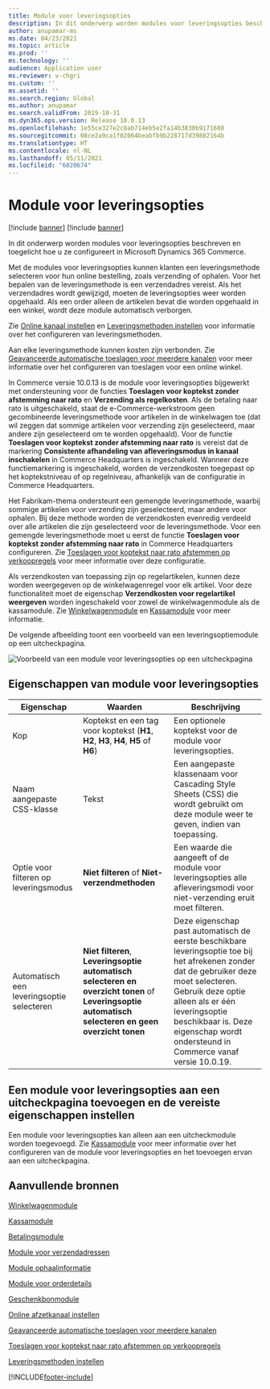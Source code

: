 ```yaml
---
title: Module voor leveringsopties
description: In dit onderwerp worden modules voor leveringsopties beschreven en toegelicht hoe u ze configureert in Microsoft Dynamics 365 Commerce.
author: anupamar-ms
ms.date: 04/23/2021
ms.topic: article
ms.prod: ''
ms.technology: ''
audience: Application user
ms.reviewer: v-chgri
ms.custom: ''
ms.assetid: ''
ms.search.region: Global
ms.author: anupamar
ms.search.validFrom: 2019-10-31
ms.dyn365.ops.version: Release 10.0.13
ms.openlocfilehash: 1e55ce327e2c8ab714eb5e2fa14b3830b9171688
ms.sourcegitcommit: 08ce2a9ca1f02064beabfb9b228717d39882164b
ms.translationtype: HT
ms.contentlocale: nl-NL
ms.lasthandoff: 05/11/2021
ms.locfileid: "6020674"
---
```

# <a name="delivery-options-module"></a>Module voor leveringsopties

[!include [banner](includes/banner.md)]
[!include [banner](includes/preview-banner.md)]

In dit onderwerp worden modules voor leveringsopties beschreven en toegelicht hoe u ze configureert in Microsoft Dynamics 365 Commerce.

Met de modules voor leveringsopties kunnen klanten een leveringsmethode selecteren voor hun online bestelling, zoals verzending of ophalen. Voor het bepalen van de leveringsmethode is een verzendadres vereist. Als het verzendadres wordt gewijzigd, moeten de leveringsopties weer worden opgehaald. Als een order alleen de artikelen bevat die worden opgehaald in een winkel, wordt deze module automatisch verborgen.

Zie [Online kanaal instellen](channel-setup-online.md) en [Leveringsmethoden instellen](/dynamicsax-2012/appuser-itpro/set-up-modes-of-delivery) voor informatie over het configureren van leveringsmethoden.

Aan elke leveringsmethode kunnen kosten zijn verbonden. Zie [Geavanceerde automatische toeslagen voor meerdere kanalen](omni-auto-charges.md) voor meer informatie over het configureren van toeslagen voor een online winkel.

In Commerce versie 10.0.13 is de module voor leveringsopties bijgewerkt met ondersteuning voor de functies **Toeslagen voor koptekst zonder afstemming naar rato** en **Verzending als regelkosten**. Als de betaling naar rato is uitgeschakeld, staat de e-Commerce-werkstroom geen gecombineerde leveringsmethode voor artikelen in de winkelwagen toe (dat wil zeggen dat sommige artikelen voor verzending zijn geselecteerd, maar andere zijn geselecteerd om te worden opgehaald). Voor de functie **Toeslagen voor koptekst zonder afstemming naar rato** is vereist dat de markering **Consistente afhandeling van afleveringsmodus in kanaal inschakelen** in Commerce Headquarters is ingeschakeld. Wanneer deze functiemarkering is ingeschakeld, worden de verzendkosten toegepast op het koptekstniveau of op regelniveau, afhankelijk van de configuratie in Commerce Headquarters.

Het Fabrikam-thema ondersteunt een gemengde leveringsmethode, waarbij sommige artikelen voor verzending zijn geselecteerd, maar andere voor ophalen. Bij deze methode worden de verzendkosten evenredig verdeeld over alle artikelen die zijn geselecteerd voor de leveringsmethode. Voor een gemengde leveringsmethode moet u eerst de functie **Toeslagen voor koptekst zonder afstemming naar rato** in Commerce Headquarters configureren. Zie [Toeslagen voor koptekst naar rato afstemmen op verkoopregels](pro-rate-charges-matching-lines.md) voor meer informatie over deze configuratie.

Als verzendkosten van toepassing zijn op regelartikelen, kunnen deze worden weergegeven op de winkelwagenregel voor elk artikel. Voor deze functionaliteit moet de eigenschap **Verzendkosten voor regelartikel weergeven** worden ingeschakeld voor zowel de winkelwagenmodule als de kassamodule. Zie [Winkelwagenmodule](add-cart-module.md) en [Kassamodule](add-checkout-module.md) voor meer informatie.

De volgende afbeelding toont een voorbeeld van een leveringsoptiemodule op een uitcheckpagina.

![Voorbeeld van een module voor leveringsopties op een uitcheckpagina](./media/ecommerce-deliveryoptions.PNG)

## <a name="delivery-options-module-properties"></a>Eigenschappen van module voor leveringsopties

| Eigenschap | Waarden | Beschrijving |
|----------|--------|-------------|
| Kop | Koptekst en een tag voor koptekst (**H1**, **H2**, **H3**, **H4**, **H5** of **H6**) | Een optionele koptekst voor de module voor leveringsopties. |
| Naam aangepaste CSS-klasse | Tekst | Een aangepaste klassenaam voor Cascading Style Sheets (CSS) die wordt gebruikt om deze module weer te geven, indien van toepassing. |
| Optie voor filteren op leveringsmodus | **Niet filteren** of **Niet-verzendmethoden** | Een waarde die aangeeft of de module voor leveringsopties alle afleveringsmodi voor niet-verzending eruit moet filteren. |
| Automatisch een leveringsoptie selecteren | **Niet filteren**, **Leveringsoptie automatisch selecteren en overzicht tonen** of **Leveringsoptie automatisch selecteren en geen overzicht tonen** | Deze eigenschap past automatisch de eerste beschikbare leveringsoptie toe bij het afrekenen zonder dat de gebruiker deze moet selecteren. Gebruik deze optie alleen als er één leveringsoptie beschikbaar is. Deze eigenschap wordt ondersteund in Commerce vanaf versie 10.0.19. |

## <a name="add-a-delivery-options-module-to-a-checkout-page-and-set-the-required-properties"></a>Een module voor leveringsopties aan een uitcheckpagina toevoegen en de vereiste eigenschappen instellen

Een module voor leveringsopties kan alleen aan een uitcheckmodule worden toegevoegd. Zie [Kassamodule](add-checkout-module.md) voor meer informatie over het configureren van de module voor leveringsopties en het toevoegen ervan aan een uitcheckpagina.

## <a name="additional-resources"></a>Aanvullende bronnen

[Winkelwagenmodule](add-cart-module.md)

[Kassamodule](add-checkout-module.md)

[Betalingsmodule](payment-module.md)

[Module voor verzendadressen](ship-address-module.md)

[Module ophaalinformatie](pickup-info-module.md)

[Module voor orderdetails](order-confirmation-module.md)

[Geschenkbonmodule](add-giftcard.md)

[Online afzetkanaal instellen](channel-setup-online.md)

[Geavanceerde automatische toeslagen voor meerdere kanalen](omni-auto-charges.md)

[Toeslagen voor koptekst naar rato afstemmen op verkoopregels](pro-rate-charges-matching-lines.md)

[Leveringsmethoden instellen](/dynamicsax-2012/appuser-itpro/set-up-modes-of-delivery)


[!INCLUDE[footer-include](../includes/footer-banner.md)]
